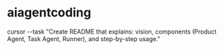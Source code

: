 # aiagentcoding
cursor --task "Create README that explains: vision, components (Product Agent, Task Agent, Runner), and step-by-step usage."
